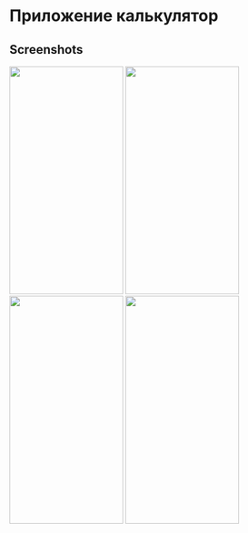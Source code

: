 # Приложение калькулятор


## Screenshots

<img src="https://github.com/usanv/calculator-flutter/screenshots/1.png" width="200" height="400" />
<img src="https://github.com/usanv/calculator-flutter/screenshots/2.png" width="200" height="400" />
<img src="https://github.com/usanv/calculator-flutter/screenshots/3.png" width="200" height="400" />
<img src="https://github.com/usanv/calculator-flutter/screenshots/4.png" width="200" height="400" />
